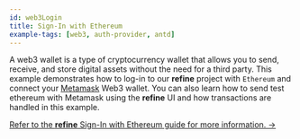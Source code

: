 ```yaml
---
id: web3Login
title: Sign-In with Ethereum
example-tags: [web3, auth-provider, antd]
---
```


A web3 wallet is a type of cryptocurrency wallet that allows you to send, receive, and store digital assets without the need for a third party. This example demonstrates how to log-in to our **refine** project with `Ethereum` and connect your [Metamask](https://metamask.io/) Web3 wallet. You can also learn how to send test ethereum with Metamask using the **refine** UI and how transactions are handled in this example.

[Refer to the **refine** Sign-In with Ethereum guide for more information. →](/docs/3.xx.xx/advanced-tutorials/web3/ethereum-signin/)

<CodeSandboxExample path="with-web3" />
